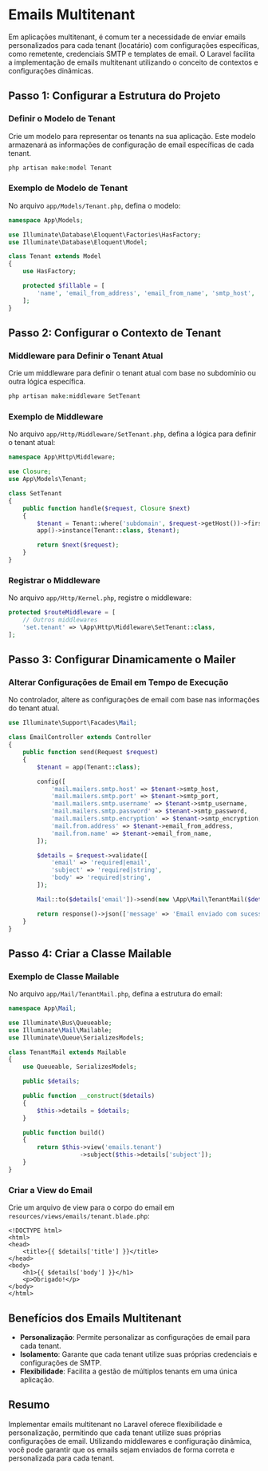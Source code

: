 # Emails Multitenant

Em aplicações multitenant, é comum ter a necessidade de enviar emails personalizados para cada tenant (locatário) com configurações específicas, como remetente, credenciais SMTP e templates de email. O Laravel facilita a implementação de emails multitenant utilizando o conceito de contextos e configurações dinâmicas.

## Passo 1: Configurar a Estrutura do Projeto

### Definir o Modelo de Tenant

Crie um modelo para representar os tenants na sua aplicação. Este modelo armazenará as informações de configuração de email específicas de cada tenant.

```php
php artisan make:model Tenant
```

### Exemplo de Modelo de Tenant

No arquivo `app/Models/Tenant.php`, defina o modelo:

```php
namespace App\Models;

use Illuminate\Database\Eloquent\Factories\HasFactory;
use Illuminate\Database\Eloquent\Model;

class Tenant extends Model
{
    use HasFactory;

    protected $fillable = [
        'name', 'email_from_address', 'email_from_name', 'smtp_host', 'smtp_port', 'smtp_username', 'smtp_password', 'smtp_encryption'
    ];
}
```

## Passo 2: Configurar o Contexto de Tenant

### Middleware para Definir o Tenant Atual

Crie um middleware para definir o tenant atual com base no subdomínio ou outra lógica específica.

```php
php artisan make:middleware SetTenant
```

### Exemplo de Middleware

No arquivo `app/Http/Middleware/SetTenant.php`, defina a lógica para definir o tenant atual:

```php
namespace App\Http\Middleware;

use Closure;
use App\Models\Tenant;

class SetTenant
{
    public function handle($request, Closure $next)
    {
        $tenant = Tenant::where('subdomain', $request->getHost())->firstOrFail();
        app()->instance(Tenant::class, $tenant);

        return $next($request);
    }
}
```

### Registrar o Middleware

No arquivo `app/Http/Kernel.php`, registre o middleware:

```php
protected $routeMiddleware = [
    // Outros middlewares
    'set.tenant' => \App\Http\Middleware\SetTenant::class,
];
```

## Passo 3: Configurar Dinamicamente o Mailer

### Alterar Configurações de Email em Tempo de Execução

No controlador, altere as configurações de email com base nas informações do tenant atual.

```php
use Illuminate\Support\Facades\Mail;

class EmailController extends Controller
{
    public function send(Request $request)
    {
        $tenant = app(Tenant::class);

        config([
            'mail.mailers.smtp.host' => $tenant->smtp_host,
            'mail.mailers.smtp.port' => $tenant->smtp_port,
            'mail.mailers.smtp.username' => $tenant->smtp_username,
            'mail.mailers.smtp.password' => $tenant->smtp_password,
            'mail.mailers.smtp.encryption' => $tenant->smtp_encryption,
            'mail.from.address' => $tenant->email_from_address,
            'mail.from.name' => $tenant->email_from_name,
        ]);

        $details = $request->validate([
            'email' => 'required|email',
            'subject' => 'required|string',
            'body' => 'required|string',
        ]);

        Mail::to($details['email'])->send(new \App\Mail\TenantMail($details));

        return response()->json(['message' => 'Email enviado com sucesso!']);
    }
}
```

## Passo 4: Criar a Classe Mailable

### Exemplo de Classe Mailable

No arquivo `app/Mail/TenantMail.php`, defina a estrutura do email:

```php
namespace App\Mail;

use Illuminate\Bus\Queueable;
use Illuminate\Mail\Mailable;
use Illuminate\Queue\SerializesModels;

class TenantMail extends Mailable
{
    use Queueable, SerializesModels;

    public $details;

    public function __construct($details)
    {
        $this->details = $details;
    }

    public function build()
    {
        return $this->view('emails.tenant')
                    ->subject($this->details['subject']);
    }
}
```

### Criar a View do Email

Crie um arquivo de view para o corpo do email em `resources/views/emails/tenant.blade.php`:

```blade
<!DOCTYPE html>
<html>
<head>
    <title>{{ $details['title'] }}</title>
</head>
<body>
    <h1>{{ $details['body'] }}</h1>
    <p>Obrigado!</p>
</body>
</html>
```

## Benefícios dos Emails Multitenant

- **Personalização**: Permite personalizar as configurações de email para cada tenant.
- **Isolamento**: Garante que cada tenant utilize suas próprias credenciais e configurações de SMTP.
- **Flexibilidade**: Facilita a gestão de múltiplos tenants em uma única aplicação.

## Resumo

Implementar emails multitenant no Laravel oferece flexibilidade e personalização, permitindo que cada tenant utilize suas próprias configurações de email. Utilizando middlewares e configuração dinâmica, você pode garantir que os emails sejam enviados de forma correta e personalizada para cada tenant.
